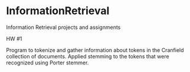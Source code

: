 # InformationRetrieval
Information Retrieval projects and assignments

HW #1

Program to tokenize and gather information about tokens in the Cranfield collection of documents. 
Applied stemming to the tokens that were recognized using Porter stemmer.
